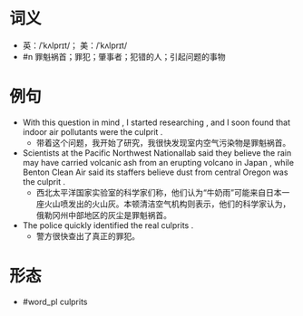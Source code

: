 # 词义
- 英：/ˈkʌlprɪt/； 美：/ˈkʌlprɪt/
- #n 罪魁祸首；罪犯；肇事者；犯错的人；引起问题的事物
# 例句
- With this question in mind , I started researching , and I soon found that indoor air pollutants were the culprit .
	- 带着这个问题，我开始了研究，我很快发现室内空气污染物是罪魁祸首。
- Scientists at the Pacific Northwest Nationallab said they believe the rain may have carried volcanic ash from an erupting volcano in Japan , while Benton Clean Air said its staffers believe dust from central Oregon was the culprit .
	- 西北太平洋国家实验室的科学家们称，他们认为“牛奶雨”可能来自日本一座火山喷发出的火山灰。本顿清洁空气机构则表示，他们的科学家认为，俄勒冈州中部地区的灰尘是罪魁祸首。
- The police quickly identified the real culprits .
	- 警方很快查出了真正的罪犯。
# 形态
- #word_pl culprits
